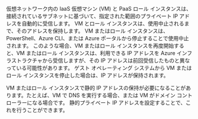 仮想ネットワーク内の IaaS 仮想マシン (VM) と PaaS ロール インスタンスは、接続されているサブネットに基づいて、指定された範囲のプライベート IP アドレスを自動的に受信します。 VM とロール インスタンスは、使用中止されるまで、そのアドレスを保持します。 VM またはロール インスタンスは、PowerShell、Azure CLI、または Azure ポータルから停止することで使用中止されます。 このような場合、VM またはロール インスタンスを再度開始すると、VM またはロール インスタンスは、利用できる IP アドレスを Azure インフラストラクチャから受信しますが、その IP アドレスは前回受信したものと異なっている可能性があります。 ゲスト オペレーティング システムから VM またはロール インスタンスを停止した場合は、IP アドレスが保持されます。  

VM またはロール インスタンスで静的 IP アドレスの保持が必要になることがあります。たとえば、VM で DNS を実行する場合、または VM がドメイン コントローラーになる場合です。 静的プライベート IP アドレスを設定することで、これを行うことができます。



<!--HONumber=Nov16_HO3-->


